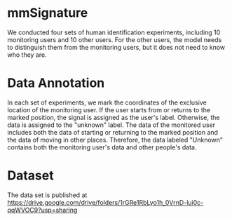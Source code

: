# mmSignature
We conducted four sets of human identification experiments, including 10 monitoring users and 10 other users. For the other users, the model needs to distinguish them from the monitoring users, but it does not need to know who they are. 

# Data Annotation
 In each set of experiments, we mark the coordinates of the exclusive location of the monitoring user.  If the user starts from or returns to the marked position, the signal is assigned as the user's label. Otherwise, the data is assigned to the "unknown" label. The data of the monitored user includes both the data of starting or returning to the marked position and the data of moving in other places. Therefore, the data labeled "Unknown" contains both the monitoring user's data and other people's data.

# Dataset
The data set is published at https://drive.google.com/drive/folders/1rGRe1RbLyo1h_0VrnD-lui0c-qqWVOC9?usp=sharing
